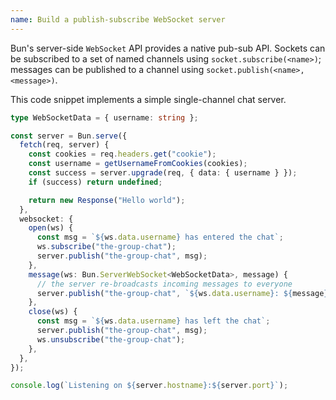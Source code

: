 ```yaml
---
name: Build a publish-subscribe WebSocket server
---
```


Bun's server-side `WebSocket` API provides a native pub-sub API. Sockets can be subscribed to a set of named channels using `socket.subscribe(<name>)`; messages can be published to a channel using `socket.publish(<name>, <message>)`.

This code snippet implements a simple single-channel chat server.

```ts
type WebSocketData = { username: string };

const server = Bun.serve({
  fetch(req, server) {
    const cookies = req.headers.get("cookie");
    const username = getUsernameFromCookies(cookies);
    const success = server.upgrade(req, { data: { username } });
    if (success) return undefined;

    return new Response("Hello world");
  },
  websocket: {
    open(ws) {
      const msg = `${ws.data.username} has entered the chat`;
      ws.subscribe("the-group-chat");
      server.publish("the-group-chat", msg);
    },
    message(ws: Bun.ServerWebSocket<WebSocketData>, message) {
      // the server re-broadcasts incoming messages to everyone
      server.publish("the-group-chat", `${ws.data.username}: ${message}`);
    },
    close(ws) {
      const msg = `${ws.data.username} has left the chat`;
      server.publish("the-group-chat", msg);
      ws.unsubscribe("the-group-chat");
    },
  },
});

console.log(`Listening on ${server.hostname}:${server.port}`);
```
